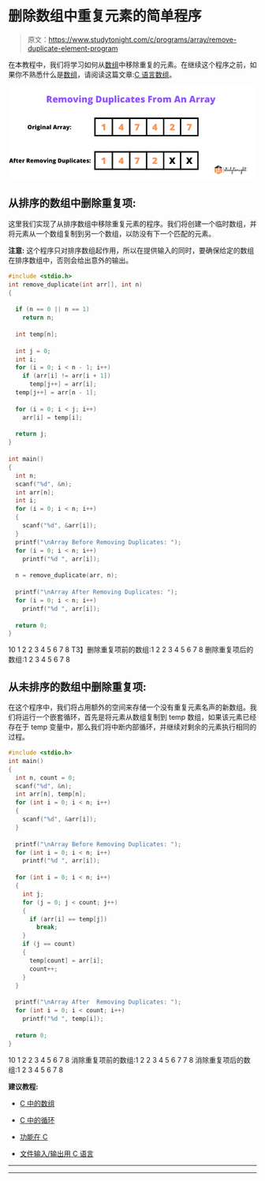# 删除数组中重复元素的简单程序

> 原文：<https://www.studytonight.com/c/programs/array/remove-duplicate-element-program>

在本教程中，我们将学习如何从[数组](https://www.studytonight.com/c/arrays-in-c.php)中移除重复的元素。在继续这个程序之前，如果你不熟悉什么是[数组](https://www.studytonight.com/c/arrays-in-c.php)，请阅读这篇文章:[C 语言数组](https://www.studytonight.com/c/arrays-in-c)。

![remove duplicate from array](img/666dd0e85d636908d23354944b8e0f07.png)

## 从排序的数组中删除重复项:

这里我们实现了从排序数组中移除重复元素的程序。我们将创建一个临时数组，并将元素从一个数组复制到另一个数组，以防没有下一个匹配的元素。

**注意:** 这个程序只对排序数组起作用，所以在提供输入的同时，要确保给定的数组在排序数组中，否则会给出意外的输出。

```cpp
#include <stdio.h>
int remove_duplicate(int arr[], int n)
{

  if (n == 0 || n == 1)
    return n;

  int temp[n];

  int j = 0;
  int i;
  for (i = 0; i < n - 1; i++)
    if (arr[i] != arr[i + 1])
      temp[j++] = arr[i];
  temp[j++] = arr[n - 1];

  for (i = 0; i < j; i++)
    arr[i] = temp[i];

  return j;
}

int main()
{
  int n;
  scanf("%d", &n);
  int arr[n];
  int i;
  for (i = 0; i < n; i++)
  {
    scanf("%d", &arr[i]);
  }
  printf("\nArray Before Removing Duplicates: ");
  for (i = 0; i < n; i++)
    printf("%d ", arr[i]);

  n = remove_duplicate(arr, n);

  printf("\nArray After Removing Duplicates: ");
  for (i = 0; i < n; i++)
    printf("%d ", arr[i]);

  return 0;
}
```

10
1 2 2 3 4 5 6 7 8
T3】删除重复项前的数组:1 2 2 3 4 5 6 7 8
删除重复项后的数组:1 2 3 4 5 6 7 8

## 从未排序的数组中删除重复项:

在这个程序中，我们将占用额外的空间来存储一个没有重复元素名声的新数组。我们将运行一个嵌套循环，首先是将元素从数组复制到 temp 数组，如果该元素已经存在于 temp 变量中，那么我们将中断内部循环，并继续对剩余的元素执行相同的过程。

```cpp
#include <stdio.h>
int main()
{
  int n, count = 0;
  scanf("%d", &n);
  int arr[n], temp[n];
  for (int i = 0; i < n; i++)
  {
    scanf("%d", &arr[i]);
  }

  printf("\nArray Before Removing Duplicates: ");
  for (int i = 0; i < n; i++)
    printf("%d ", arr[i]);

  for (int i = 0; i < n; i++)
  {
    int j;
    for (j = 0; j < count; j++)
    {
      if (arr[i] == temp[j])
        break;
    }
    if (j == count)
    {
      temp[count] = arr[i];
      count++;
    }
  }

  printf("\nArray After  Removing Duplicates: ");
  for (int i = 0; i < count; i++)
    printf("%d ", temp[i]);

  return 0;
}
```

10
1 2 2 3 4 5 6 7 8
消除重复项前的数组:1 2 2 3 4 5 6 7 7 8
消除重复项后的数组:1 2 3 4 5 6 7 8

**建议教程:**

*   [C 中的数组](https://www.studytonight.com/c/arrays-in-c.php)

*   [C 中的循环](https://www.studytonight.com/c/loops-in-c.php)

*   [功能在 C](https://www.studytonight.com/c/user-defined-functions-in-c.php)

*   [文件输入/输出用 C 语言](https://www.studytonight.com/c/file-input-output.php)

* * *

* * *
